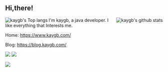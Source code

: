## Hi,there! 
<img align="left" src="https://github-readme-stats.vercel.app/api/top-langs/?username=kaygb&layout=compact" alt="kaygb's Top langs"/>
<img align="right" src="https://github-readme-stats.vercel.app/api?username=kaygb&show_icons=true&icon_color=0366d6&bg_color=ffffff&hide_title=true&hide=contribs&include_all_commits=true" alt="kaygb's github stats"/>
I'm kaygb, a java developer. I like everything that Interests me.

Home: https://www.kaygb.com/

Blog: https://blog.kaygb.com/



[![](https://data.jsdelivr.com/v1/package/gh/kaygb/kaygb/badge)](https://www.jsdelivr.com/package/gh/kaygb/kaygb)
[![](https://img.shields.io/github/license/kaygb/kaygb)](https://github.com/kaygb/kaygb/blob/master/LICENSE)



[![](https://i.loli.net/2020/11/29/tTI94Yde7WmCfSV.png)](https://www.pixiv.net/artworks/85318529)


